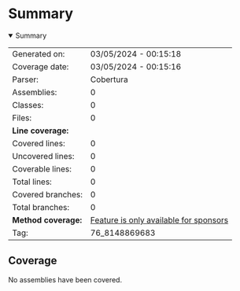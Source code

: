 # Summary
<details open><summary>Summary</summary>

|||
|:---|:---|
| Generated on: | 03/05/2024 - 00:15:18 |
| Coverage date: | 03/05/2024 - 00:15:16 |
| Parser: | Cobertura |
| Assemblies: | 0 |
| Classes: | 0 |
| Files: | 0 |
| **Line coverage:** |  |
| Covered lines: | 0 |
| Uncovered lines: | 0 |
| Coverable lines: | 0 |
| Total lines: | 0 |
| Covered branches: | 0 |
| Total branches: | 0 |
| **Method coverage:** | [Feature is only available for sponsors](https://reportgenerator.io/pro) |
| Tag: | 76_8148869683 |

</details>

## Coverage
No assemblies have been covered.
